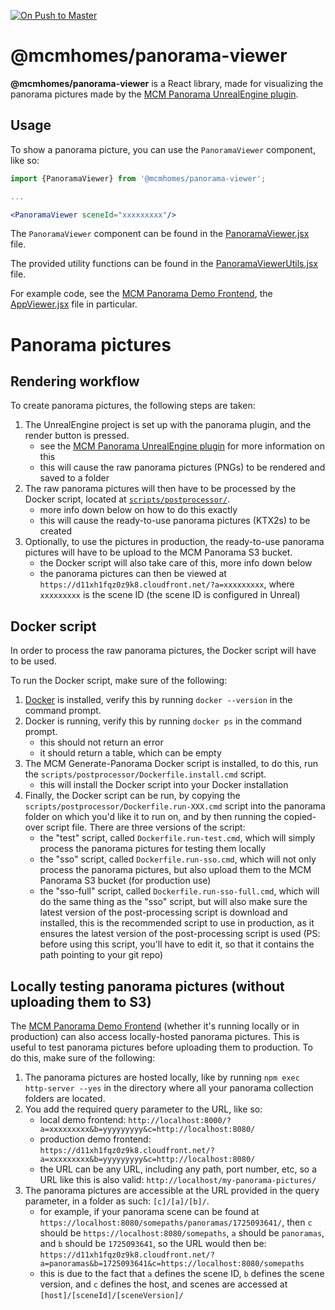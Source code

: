 [panorama-ue-plugin]:https://github.com/Manufactured-Communities-Management/panorama-ue-plugin/

[panorama-frontend]:https://github.com/Manufactured-Communities-Management/panorama-frontend/


[![On Push to Master](https://github.com/Manufactured-Communities-Management/panorama-js-plugin/actions/workflows/on-push-to-master.yaml/badge.svg)](https://github.com/Manufactured-Communities-Management/panorama-js-plugin/actions/workflows/on-push-to-master.yaml)

# @mcmhomes/panorama-viewer

**@mcmhomes/panorama-viewer** is a React library, made for visualizing the panorama pictures made by the [MCM Panorama UnrealEngine plugin][panorama-ue-plugin].


## Usage

To show a panorama picture, you can use the `PanoramaViewer` component, like so:

```jsx
import {PanoramaViewer} from '@mcmhomes/panorama-viewer';

...

<PanoramaViewer sceneId="xxxxxxxxx"/>
```

The `PanoramaViewer` component can be found in the [PanoramaViewer.jsx](https://github.com/Manufactured-Communities-Management/panorama-js-plugin/blob/master/src/components/PanoramaViewer.jsx) file.

The provided utility functions can be found in the [PanoramaViewerUtils.jsx](https://github.com/Manufactured-Communities-Management/panorama-js-plugin/blob/master/src/components/PanoramaViewerUtils.jsx) file.

For example code, see the [MCM Panorama Demo Frontend][panorama-frontend], the [AppViewer.jsx](https://github.com/Manufactured-Communities-Management/panorama-frontend/blob/master/src/components/AppViewer.jsx) file in particular.


# Panorama pictures


## Rendering workflow

To create panorama pictures, the following steps are taken:

1. The UnrealEngine project is set up with the panorama plugin, and the render button is pressed.
    - see the [MCM Panorama UnrealEngine plugin][panorama-ue-plugin] for more information on this
    - this will cause the raw panorama pictures (PNGs) to be rendered and saved to a folder
2. The raw panorama pictures will then have to be processed by the Docker script, located at [`scripts/postprocessor/`](https://github.com/Manufactured-Communities-Management/panorama-js-plugin/tree/master/scripts/postprocessor).
    - more info down below on how to do this exactly
    - this will cause the ready-to-use panorama pictures (KTX2s) to be created
3. Optionally, to use the pictures in production, the ready-to-use panorama pictures will have to be upload to the MCM Panorama S3 bucket.
    - the Docker script will also take care of this, more info down below
    - the panorama pictures can then be viewed at `https://d11xh1fqz0z9k8.cloudfront.net/?a=xxxxxxxxx`, where `xxxxxxxxx` is the scene ID (the scene ID is configured in Unreal)


## Docker script

In order to process the raw panorama pictures, the Docker script will have to be used.

To run the Docker script, make sure of the following:

1. [Docker](https://www.docker.com) is installed, verify this by running `docker --version` in the command prompt.
2. Docker is running, verify this by running `docker ps` in the command prompt.
    - this should not return an error
    - it should return a table, which can be empty
3. The MCM Generate-Panorama Docker script is installed, to do this, run the `scripts/postprocessor/Dockerfile.install.cmd` script.
    - this will install the Docker script into your Docker installation
4. Finally, the Docker script can be run, by copying the `scripts/postprocessor/Dockerfile.run-XXX.cmd` script into the panorama folder on which you'd like it to run on, and by then running the copied-over script file. There are three versions of the script:
    - the "test" script, called `Dockerfile.run-test.cmd`, which will simply process the panorama pictures for testing them locally
    - the "sso" script, called `Dockerfile.run-sso.cmd`, which will not only process the panorama pictures, but also upload them to the MCM Panorama S3 bucket (for production use)
    - the "sso-full" script, called `Dockerfile.run-sso-full.cmd`, which will do the same thing as the "sso" script, but will also make sure the latest version of the post-processing script is download and installed, this is the recommended script to use in production, as it ensures the latest version of the post-processing script is used (PS: before using this script, you'll have to edit it, so that it contains the path pointing to your git repo)


## Locally testing panorama pictures (without uploading them to S3)

The [MCM Panorama Demo Frontend][panorama-frontend] (whether it's running locally or in production) can also access locally-hosted panorama pictures. This is useful to test panorama pictures before uploading them to production. To do this, make sure of the following:

1. The panorama pictures are hosted locally, like by running `npm exec http-server --yes` in the directory where all your panorama collection folders are located.
2. You add the required query parameter to the URL, like so:
    - local demo frontend: `http://localhost:8000/?a=xxxxxxxxx&b=yyyyyyyyy&c=http://localhost:8080/`
    - production demo frontend: `https://d11xh1fqz0z9k8.cloudfront.net/?a=xxxxxxxxx&b=yyyyyyyyy&c=http://localhost:8080/`
    - the URL can be any URL, including any path, port number, etc, so a URL like this is also valid: `http://localhost/my-panorama-pictures/`
3. The panorama pictures are accessible at the URL provided in the query parameter, in a folder as such: `[c]/[a]/[b]/`.
    - for example, if your panorama scene can be found at `https://localhost:8080/somepaths/panoramas/1725093641/`, then `c` should be `https://localhost:8080/somepaths`, `a` should be `panoramas`, and `b` should be `1725093641`, so the URL would then be: `https://d11xh1fqz0z9k8.cloudfront.net/?a=panoramas&b=1725093641&c=https://localhost:8080/somepaths`
    - this is due to the fact that `a` defines the scene ID, `b` defines the scene version, and `c` defines the host, and scenes are accessed at `[host]/[sceneId]/[sceneVersion]/`
